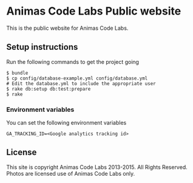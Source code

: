 # Animas Code Labs Public website

This is the public website for Animas Code Labs.

## Setup instructions

Run the following  commands to get the project going

````shell
$ bundle
$ cp config/database-example.yml config/database.yml
# Edit the database.yml to include the appropriate user
$ rake db:setup db:test:prepare
$ rake
````

### Environment variables

You can set the following environment variables

    GA_TRACKING_ID=<Google analytics tracking id>

## License

This site is copyright Animas Code Labs 2013-2015. All Rights Reserved. Photos are licensed use of Animas Code Labs only.

